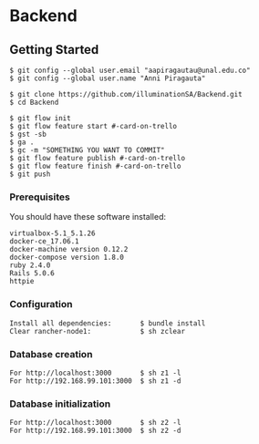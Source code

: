 # Backend

## Getting Started
```
$ git config --global user.email "aapiragautau@unal.edu.co"
$ git config --global user.name "Anni Piragauta"

$ git clone https://github.com/illuminationSA/Backend.git
$ cd Backend

$ git flow init
$ git flow feature start #-card-on-trello
$ gst -sb
$ ga .
$ gc -m "SOMETHING YOU WANT TO COMMIT"
$ git flow feature publish #-card-on-trello
$ git flow feature finish #-card-on-trello
$ git push
```

### Prerequisites

You should have these software installed: <br />
```
virtualbox-5.1_5.1.26
docker-ce_17.06.1
docker-machine version 0.12.2
docker-compose version 1.8.0
ruby 2.4.0
Rails 5.0.6
httpie
```

### Configuration
```
Install all dependencies:       $ bundle install
Clear rancher-node1:            $ sh zclear
```

### Database creation
```
For http://localhost:3000       $ sh z1 -l
For http://192.168.99.101:3000  $ sh z1 -d
```

### Database initialization
```
For http://localhost:3000       $ sh z2 -l
For http://192.168.99.101:3000  $ sh z2 -d
```
